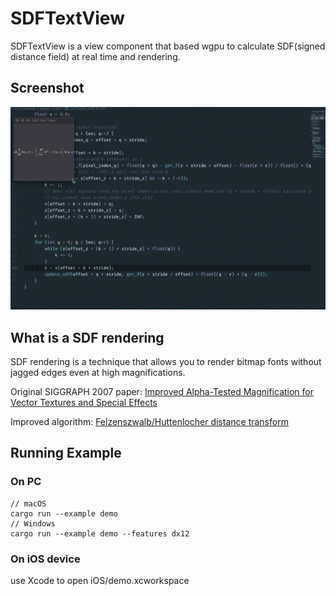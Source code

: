# SDFTextView
SDFTextView is a view component that based wgpu to calculate SDF(signed distance field) at real time and rendering.

## Screenshot
![macOS App](/screenshot/macOS_gif.gif)

## What is a SDF rendering 
SDF rendering is a technique that allows you to render bitmap fonts without jagged edges even at high magnifications. 

Original SIGGRAPH 2007 paper: [Improved Alpha-Tested Magnification for Vector Textures and Special Effects](https://steamcdn-a.akamaihd.net/apps/valve/2007/SIGGRAPH2007_AlphaTestedMagnification.pdf)

Improved algorithm: [Felzenszwalb/Huttenlocher distance transform](http://cs.brown.edu/people/pfelzens/papers/dt-final.pdf)

## Running Example
### On PC
```
// macOS
cargo run --example demo
// Windows
cargo run --example demo --features dx12
```
### On iOS device
use Xcode to open iOS/demo.xcworkspace